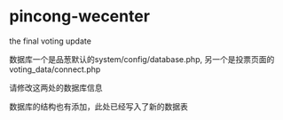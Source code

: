 # pincong-wecenter

the final voting update

数据库一个是品葱默认的system/config/database.php, 另一个是投票页面的 voting_data/connect.php

请修改这两处的数据库信息

数据库的结构也有添加，此处已经写入了新的数据表
